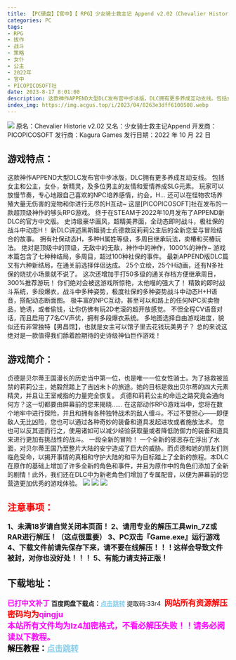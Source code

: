```yaml
---
title: 【PC硬盘】【官中】【 RPG】少女骑士救主记 Append v2.02（Chevalier Historie v2.02）
categories: PC
tags:
- RPG
- 拔作
- 战斗
- 策略
- 女仆
- 公主
- 2022年
- 官中
- PICOPICOSOFT社
date: 2023-8-17 8:01:00
description: 这款神作APPEND大型DLC发布官中步冰版，DLC拥有更多养成互动支线。包括女主和公主，女仆，新精灵，及多位男主的友情和爱情养成SLG元素。玩家可以放慢节奏，专心地跟自己喜欢的NPC培养感情，约会，H…还可以在怪物农场养殖大量无伤害的宠物和你进行无尽的H互动~
index_img: https://img.acgus.top/i/2023/04/8263e3dff6100508.webp
---
```

![](https://img.acgus.top/i/2023/04/8263e3dff6100508.webp)
原名：Chevalier Historie v2.02
又名：少女骑士救主记Append
开发商：PICOPICOSOFT
发行商：Kagura Games
发行日期：2022 年 10 月 22 日

## 游戏特点：
这款神作APPEND大型DLC发布官中步冰版，DLC拥有更多养成互动支线。
包括女主和公主，女仆，新精灵，及多位男主的友情和爱情养成SLG元素。
玩家可以放慢节奏，专心地跟自己喜欢的NPC培养感情，约会，H…
还可以在怪物农场养殖大量无伤害的宠物和你进行无尽的H互动~
这是[PICOPICOSOFT]社在发布的一款超顶级神作的够头RPG游戏。
终于在STEAM于2022年10月发布了APPEND新DLC的官方中文版。
史诗级豪华画风，超精美界面，全动态即时战斗，极社保的战斗中动态H！
新DLC讲述黑斯姬骑士贞德救回莉莉公主后的全新恋爱与冒险结合的故事。
拥有社保动态H，多种H属姓等级，多周目继承玩法，卖椿和买椿玩法。
绝对是顶级中的顶级，无敌中的无敌，神作中的神作，1000%的神作~
游戏本篇包含了七种种结局，多周目，超过100种社保的事件。
最新APPEND版DLC篇又有六种新结局，在通关前选择伴侣达成。
25个立绘，25个H动画，还有N多社保的烧扰小场景就不说了。
这次还增加手打50多级的通关存档方便继承周目，300%推荐游玩！
你们绝对会被这游戏所惊艳，太他喵的强大了！
精致的即时战斗系统，多段爆衣，战斗中多种姿势，极度社保的多种姿势战斗中动态H+H语音，搭配动态断面图。
极丰富的NPC互动，甚至可以和路上的任何NPC买卖物品，铯诱，或者偷钱，让你仿佛有玩2D老滚的超开放感觉。
不但全程CV语音对话，而且启用了7名CV声优，拥有多段爆衣系统。
多地图选择自由游戏进度，貌似还有非常独特【男昌馆】，也就是女主可以馆子里去花钱玩美男子？
总的来说这绝对是一款值得我们舔着脸期待的史诗级神仙巨作游戏！

## 游戏简介：
贞德是贝尔蒂王国漫长的历史当中第一位，也是唯一一位女性骑士。为了拯救被监禁的莉莉公主，她毅然踏上了吉凶未卜的旅途。她的目标是救出贝尔蒂的四大元素精灵，并且让王室戒指的力量完全恢复。
贞德和莉莉公主的命运之路究竟会通向何方？这一切都要由屏幕前的您来揭晓……
在这部动作RPG游戏当中，您将在数个地牢中进行探险，并且和拥有各种独特战术的敌人缠斗。不过不要担心——即便敌人无比凶险，您也可以通过各种奇妙的装备和道具发起进攻或者施放法术。
您也可以反其道而行之，使用诸如可以减少经验获取量或者降低防御力的装备和道具来进行更加有挑战性的战斗。
一段全新的冒险！
一个全新的邪恶存在浮出了水面，对贝尔蒂王国乃至整片大陆的安宁造成了巨大的威胁。而贞德和她的朋友们则临危受命，以揭开事情的真相和守护大陆的和平为目标踏上了全新的旅程。本DLC在原作的基础上增加了许多全新的角色和事件，并且为原作中的角色们添加了全新的剧情！此外，我们还在DLC中为新老角色们增加了专属配音，以便为屏幕前的您营造更加优秀的游戏体验。
![](https://img.acgus.top/i/2023/04/e06d174263100519.webp)
![](https://img.acgus.top/i/2023/04/a249066ba4100512.webp)
![](https://img.acgus.top/i/2023/04/47e86d6321100515.webp)




## <font color=#FF0000 >注意事项：</font>
<font size=3><b>1、未满18岁请自觉关闭本页面！
2、请用专业的解压工具win_7Z或RAR进行解压！（这点很重要）
3、PC双击『Game.exe』运行游戏
4、下载文件前请先保存下来，请不要在线解压！！！这样会导致文件被封，对你也没好处！！！
5、有能力请支持正版！</b></font>

## 下载地址：
<font color=#FF00FF size=3><b>已打中文补丁</b></font>
<b>百度网盘下载点：</b><a href="https://pan.baidu.com/s/1fUp5MBw1fiyew1F_HfDiyQ?pwd=33r4" style="color: #87CEEB;"><b>点击跳转</b></a> 提取码:33r4
<a style="padding: 0" href="https://post.qingju.org/AD/"><img style="max-width:100%" src="https://img.acgus.top/i/2024/07/478f689b8021d8d499ab43d21acf137a.gif" alt=""></a>
<b><font color=#FF0000 size=4>网站所有资源解压密码均为</b></font><b><font color=#FF00FF size=4>qingju</font><font color=#FF0000 ></font></b><br><b><font color=#FF00FF size=4>本站所有文件均为lz4加密格式，不看必解压失败！！请务必阅读以下教程。</b></font><br><b><font color=#000 size=4>解压教程：</b><a href="https://post.qingju.org/tutorial/000/" style="color: #87CEEB;"><b>点击跳转</b></a>